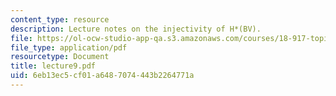 ```yaml
---
content_type: resource
description: Lecture notes on the injectivity of H*(BV).
file: https://ol-ocw-studio-app-qa.s3.amazonaws.com/courses/18-917-topics-in-algebraic-topology-the-sullivan-conjecture-fall-2007/6eb13ec5cf01a6487074443b2264771a_lecture9.pdf
file_type: application/pdf
resourcetype: Document
title: lecture9.pdf
uid: 6eb13ec5-cf01-a648-7074-443b2264771a
---
```

